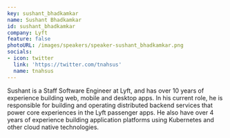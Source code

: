 ```yaml
---
key: sushant_bhadkamkar
name: Sushant Bhadkamkar
id: sushant_bhadkamkar
company: Lyft
feature: false
photoURL: /images/speakers/speaker-sushant_bhadkamkar.png
socials:
- icon: twitter
  link: 'https://twitter.com/tnahsus'
  name: tnahsus
---
```

Sushant is a Staff Software Engineer at Lyft, and has over 10 years of experience building web, mobile and desktop apps. In his current role, he is responsible for building and operating distributed backend services that power core experiences in the Lyft passenger apps. He also have over 4 years of experience building application platforms using Kubernetes and other cloud native technologies.
